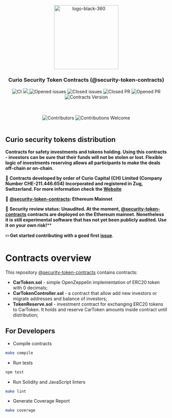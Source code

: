 <p align="center"> <img src="https://user-images.githubusercontent.com/4842007/84689477-50b51080-af41-11ea-88b1-045e8a620c42.png" alt="logo-black-360" width="200"/></p>


<h3 align="center">Curio Security Token Contracts (@security-token-contracts)</h3>
<div align="center">
</div>

<div align="center">

![CI](https://github.com/galtproject/car-token-contracts/workflows/CI/badge.svg)
<a href="https://codecov.io/gh/galtproject/car-token-contracts">
  <img src="https://codecov.io/gh/galtproject/car-token-contracts/branch/develop/graph/badge.svg" />
</a>
<img src="https://img.shields.io/github/issues-raw/galtproject/car-token-contracts.svg?color=green&style=flat-square" alt="Opened issues"/>
<img src="https://img.shields.io/github/issues-closed-raw/galtproject/car-token-contracts.svg?color=blue&style=flat-square" alt="Closed issues" />
<img src="https://img.shields.io/github/issues-pr-closed/galtproject/car-token-contracts.svg?color=green&style=flat-square" alt="Closed PR"/>
<img src="https://img.shields.io/github/issues-pr-raw/galtproject/car-token-contracts.svg?color=green&style=flat-square" alt="Opened PR"/>
<img src="https://img.shields.io/badge/version-1.0.0-yellow.svg" alt="Contracts Version"/>
</div>
<br/>
<br/>
<div align="center">
  <img src="https://img.shields.io/github/contributors/galtproject/car-token-contracts?style=flat-square" alt="Сontributors" />
  <img src="https://img.shields.io/badge/contributions-welcome-orange.svg?style=flat-square" alt="Contributions Welcome" />
</div>
<br/>

## Curio security tokens distribution
**Contracts for safety investments and tokens holding. Using this contracts - investors can be sure that their funds will not be stolen or lost. Flexible logic of investments reserving allows all participants to make the deals off-chain or on-chain.**

:page_with_curl: **Contracts developed by order of Curio Capital (CH) Limited (Company Number CHE-211.446.654) Incorporated and registered in Zug, Switzerland. For more information check the [Website](https://curioinvest.com/)**

:construction: **[@security-token-contracts](https://github.com/galtproject/car-token-contracts/): Ethereum Mainnet**

:memo: **Security review status: Unaudited. At the moment, [@security-token-contracts](https://github.com/galtproject/car-token-contracts/) contracts are deployed on the Ethereum mainnet. Nonetheless it is still experimental software that has not yet been publicly audited. Use it on your own risk!****

:pencil2:**Get started contributing with a good first [issue](https://github.com/galtproject/car-token-contracts/issues)**.

# Contracts overview
This repository [@security-token-contracts](https://github.com/galtproject/car-token-contracts/) contains contracts:
- **CarToken.sol** - simple OpenZeppelin implementation of ERC20 token with 0 decimals;
- **CarTokenController.sol** - a contract that allow add new investors or migrate addresses and balance of investors;
- **TokenReserve.sol** - investment contract for exchanging ERC20 tokens to CarToken. It holds and reserve CarToken amounts inside contract until distribution;

## For Developers

* Compile contracts

```sh
make compile
```

* Run tests

```sh
npm test
```

* Run Solidity and JavaScript linters

```sh
make lint
```

* Generate Coverage Report

```sh
make coverage
```
